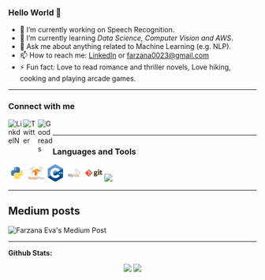 ### Hello World 👋

- 🔭 I’m currently working on Speech Recognition.
- 🌱 I’m currently learning _Data Science, Computer Vision and AWS_.
- 💬 Ask me about anything related to Machine Learning (e.g. NLP).
- 📫 How to reach me: <a href="https://www.linkedin.com/in/farzana-eva/">LinkedIn</a> or farzana0023@gmail.com
- ⚡ Fun fact: Love to read romance and thriller novels, Love hiking, cooking and playing arcade games. 

---
### Connect with me
<a target="_blank" href="https://www.linkedin.com/in/farzana-eva/">
  <img align="left" alt="LinkdeIN" width="30px" src="https://github.com/TheDudeThatCode/TheDudeThatCode/blob/master/Assets/Linkedin.svg" />
</a>
<a target="_blank" href="https://twitter.com/IamFarZanaEva">
  <img align="left" alt="Twitter" width="30px" src="https://github.com/TheDudeThatCode/TheDudeThatCode/blob/master/Assets/Twitter.svg" />
</a>
<a target="_blank" href="https://www.goodreads.com/farzana_eva">
  <img align="left" alt="Goodreads" width="30px" src="https://github.com/paulrobertlloyd/socialmediaicons/blob/main/goodreads-32x32.png" />
</a>
<br />

---
### Languages and Tools
<code><img height="35" src="https://raw.githubusercontent.com/github/explore/80688e429a7d4ef2fca1e82350fe8e3517d3494d/topics/python/python.png"></code>
<code><img height="35" src="https://raw.githubusercontent.com/github/explore/80688e429a7d4ef2fca1e82350fe8e3517d3494d/topics/tensorflow/tensorflow.png"></code>
<code><img height="35" src="https://raw.githubusercontent.com/github/explore/80688e429a7d4ef2fca1e82350fe8e3517d3494d/topics/cpp/cpp.png"></code>
<code><img height="35" src="https://raw.githubusercontent.com/github/explore/80688e429a7d4ef2fca1e82350fe8e3517d3494d/topics/mysql/mysql.png"></code>
<code><img height="35" src="https://raw.githubusercontent.com/github/explore/80688e429a7d4ef2fca1e82350fe8e3517d3494d/topics/git/git.png"></code>
<code><img height="35" src="https://github.com/pytorch/pytorch/blob/master/docs/source/_static/img/pytorch-logo-flame.png"></code>

---

## Medium posts

![Farzana Eva's Medium Post](https://mediumblog-cards.vercel.app/getMediumBlogs?username=farzana-eva&type=horizontal)

---

**Github Stats:**

<p align="center">
  
  <img src="https://github-readme-stats.vercel.app/api?username=FarzanaEva&hide=stars&show_icons=true&theme=dracula&line_height=32">
  <img src="https://github-readme-stats.vercel.app/api/top-langs/?username=FarzanaEva&count_private=true&theme=dracula&langs_count=5">
</p>

<br/>

<!--
**FarzanaEva/FarzanaEva** is a ✨ _special_ ✨ repository because its `README.md` (this file) appears on your GitHub profile.

Here are some ideas to get you started:

- 🔭 I’m currently working on 
- 🌱 I’m currently learning 
- 💬 Ask me about 
- 📫 How to reach me: 
- ⚡ Fun fact: 
-->

